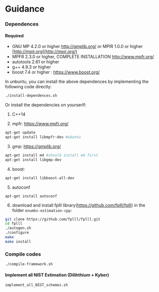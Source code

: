 # Guidance





### Dependences

#### Required

* GNU MP 4.2.0 or higher http://gmplib.org/ or MPIR 1.0.0 or higher [http://mpir.org](http://mpir.org/)
* MPFR 2.3.0 or higher, COMPLETE INSTALLATION http://www.mpfr.org/
* autotools 2.61 or higher
* g++ 4.9.3 or higher
* boost 7.4 or higher : https://www.boost.org/

In unbuntu, you can install the above dependences by implementing the following code directly:

```bash
./install-dependences.sh
```



Or install the dependencies on yourserlf: 

1. C++14

2. mpfr: https://www.mpfr.org/

```bash
apt-get update
apt-get install libmpfr-dev #ubuntu
```

3. gmp: https://gmplib.org/

```bash
apt-get install m4 #should install m4 first
apt-get install libgmp-dev
```

4. boost: 

```bash
apt-get install libboost-all-dev
```

5. autoconf

```
apt-get install autoconf
```



6. download and install fplll library(https://github.com/fplll/fplll) in the folder `enumbs-estimation-cpp`: 

```bash
git clone https://github.com/fplll/fplll.git
cd fplll
./autogen.sh
./configure
make
make install
```



### Compile codes

```
./compile-framework.sh
```







#### Implement all NIST Estimation (Dilihthium + Kyber)

```bash
implement_all_NIST_schemes.sh
```

